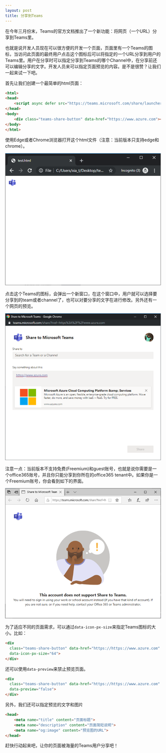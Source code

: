 ```yaml
---
layout: post
title: 分享到Teams
---
```


在今年三月份末，Teams的官方文档推出了一个新功能：将网页（一个URL）分享到Teams里。

也就是说开发人员现在可以很方便的开发一个页面，页面里有一个Teams的图标，当访问此页面的最终用户点击这个图标后可以将指定的一个URL分享到用户的Teams里。用户在分享时可以指定分享到Teams的哪个Channel中，在分享前还可以编辑分享的文字。开发人员来可以指定页面预览的内容。是不是很赞？让我们一起来试一下吧。

首先让我们创建一个最简单的html页面：
``` html
<html>
<head>
    <script async defer src="https://teams.microsoft.com/share/launcher.js"></script>
</head>
<body>
    <div class="teams-share-button" data-href="https://www.azure.com"></div>
</body>
</html>
```

使用Edge或者Chrome浏览器打开这个html文件（注意：当前版本只支持edge和chrome）。

![Teams](../images/post20191104/001.png)

点击这个Teams的图标，会弹出一个新窗口，在这个窗口中，用户就可以选择要分享到的team或者channel了，也可以对要分享的文字在进行修改。另外还有一个网页的预览。

![Teams](../images/post20191104/002.png)

注意一点：当前版本不支持免费(Freemium)和guest账号，也就是说你需要是一个office365账号，并且你只能分享到你所在的office365 tenant中。如果你是一个Freemium账号，你会看到如下的界面。

![Teams](../images/post20191104/003.png)

为了适应不同的页面需求，可以通过`data-icon-px-size`来指定Teams图标的大小。比如：
``` html
<div
  class="teams-share-button" data-href="https://https://www.azure.com"
  data-icon-px-size="64">
</div>
```

还可以使用`data-preview`来禁止预览页面。
``` html
<div
  class="teams-share-button" data-href="https://https://www.azure.com"
  data-preview="false">
</div>
```

另外，我们还可以指定预览的文字和图片

```html
<head>
    <meta name="title" content="页面标题">
    <meta name="description" content="页面简短说明">
    <meta name="og:image" content="预览图的URL">
</head>
```

赶快行动起来吧，让你的页面被海量的Teams用户分享吧！
